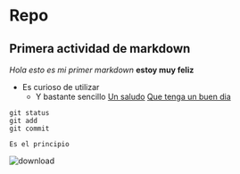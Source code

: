 # Repo
## Primera actividad de markdown
_Hola esto es mi primer markdown_
**estoy muy feliz**
- Es curioso de utilizar
  + Y bastante sencillo
[Un saludo](https://www.realbetisbalompie.es/)
[Que tenga un buen dia](https://www.google.com/url?sa=i&url=https%3A%2F%2Fwww.flaticon.es%2Ficono-gratis%2Fordenador_4535090&psig=AOvVaw0XJIBDBk9yZhd9H7RkaXX7&ust=1732626854409000&source=images&cd=vfe&opi=89978449&ved=0CBQQjRxqFwoTCPDS7ZTI94kDFQAAAAAdAAAAABAE)



```
git status
git add
git commit
```

~~~
Es el principio
~~~

![download](https://github.com/user-attachments/assets/7d3b9780-f2b1-4e4f-ae0a-cfcb5a3c6dae)
